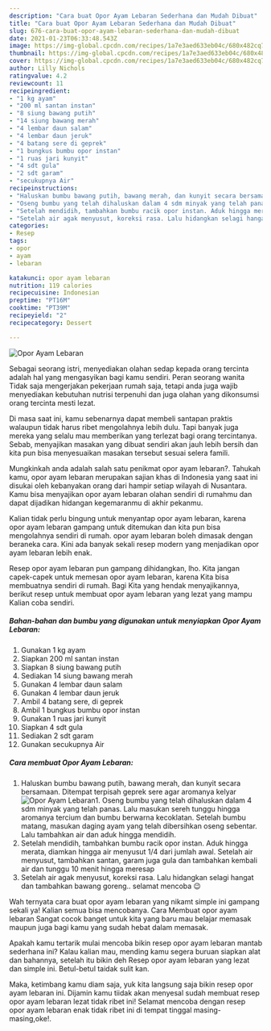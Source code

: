 ```yaml
---
description: "Cara buat Opor Ayam Lebaran Sederhana dan Mudah Dibuat"
title: "Cara buat Opor Ayam Lebaran Sederhana dan Mudah Dibuat"
slug: 676-cara-buat-opor-ayam-lebaran-sederhana-dan-mudah-dibuat
date: 2021-01-23T06:33:48.543Z
image: https://img-global.cpcdn.com/recipes/1a7e3aed633eb04c/680x482cq70/opor-ayam-lebaran-foto-resep-utama.jpg
thumbnail: https://img-global.cpcdn.com/recipes/1a7e3aed633eb04c/680x482cq70/opor-ayam-lebaran-foto-resep-utama.jpg
cover: https://img-global.cpcdn.com/recipes/1a7e3aed633eb04c/680x482cq70/opor-ayam-lebaran-foto-resep-utama.jpg
author: Lilly Nichols
ratingvalue: 4.2
reviewcount: 11
recipeingredient:
- "1 kg ayam"
- "200 ml santan instan"
- "8 siung bawang putih"
- "14 siung bawang merah"
- "4 lembar daun salam"
- "4 lembar daun jeruk"
- "4 batang sere di geprek"
- "1 bungkus bumbu opor instan"
- "1 ruas jari kunyit"
- "4 sdt gula"
- "2 sdt garam"
- "secukupnya Air"
recipeinstructions:
- "Haluskan bumbu bawang putih, bawang merah, dan kunyit secara bersamaan. Ditempat terpisah geprek sere agar aromanya kelyar"
- "Oseng bumbu yang telah dihaluskan dalam 4 sdm minyak yang telah panas. Lalu masukan sereh tunggu hingga aromanya tercium dan bumbu berwarna kecoklatan. Setelah bumbu matang, masukan daging ayam yang telah dibersihkan oseng sebentar. Lalu tambahkan air dan aduk hingga mendidih."
- "Setelah mendidih, tambahkan bumbu racik opor instan. Aduk hingga merata, diamkan hingga air menyusut 1/4 dari jumlah awal. Setelah air menyusut, tambahkan santan, garam juga gula dan tambahkan kembali air dan tunggu 10 menit hingga meresap"
- "Setelah air agak menyusut, koreksi rasa. Lalu hidangkan selagi hangat dan tambahkan bawang goreng.. selamat mencoba 😉"
categories:
- Resep
tags:
- opor
- ayam
- lebaran

katakunci: opor ayam lebaran 
nutrition: 119 calories
recipecuisine: Indonesian
preptime: "PT16M"
cooktime: "PT39M"
recipeyield: "2"
recipecategory: Dessert

---
```



![Opor Ayam Lebaran](https://img-global.cpcdn.com/recipes/1a7e3aed633eb04c/680x482cq70/opor-ayam-lebaran-foto-resep-utama.jpg)

Sebagai seorang istri, menyediakan olahan sedap kepada orang tercinta adalah hal yang mengasyikan bagi kamu sendiri. Peran seorang  wanita Tidak saja mengerjakan pekerjaan rumah saja, tetapi anda juga wajib menyediakan kebutuhan nutrisi terpenuhi dan juga olahan yang dikonsumsi orang tercinta mesti lezat.

Di masa  saat ini, kamu sebenarnya dapat membeli santapan praktis walaupun tidak harus ribet mengolahnya lebih dulu. Tapi banyak juga mereka yang selalu mau memberikan yang terlezat bagi orang tercintanya. Sebab, menyajikan masakan yang dibuat sendiri akan jauh lebih bersih dan kita pun bisa menyesuaikan masakan tersebut sesuai selera famili. 



Mungkinkah anda adalah salah satu penikmat opor ayam lebaran?. Tahukah kamu, opor ayam lebaran merupakan sajian khas di Indonesia yang saat ini disukai oleh kebanyakan orang dari hampir setiap wilayah di Nusantara. Kamu bisa menyajikan opor ayam lebaran olahan sendiri di rumahmu dan dapat dijadikan hidangan kegemaranmu di akhir pekanmu.

Kalian tidak perlu bingung untuk menyantap opor ayam lebaran, karena opor ayam lebaran gampang untuk ditemukan dan kita pun bisa mengolahnya sendiri di rumah. opor ayam lebaran boleh dimasak dengan beraneka cara. Kini ada banyak sekali resep modern yang menjadikan opor ayam lebaran lebih enak.

Resep opor ayam lebaran pun gampang dihidangkan, lho. Kita jangan capek-capek untuk memesan opor ayam lebaran, karena Kita bisa membuatnya sendiri di rumah. Bagi Kita yang hendak menyajikannya, berikut resep untuk membuat opor ayam lebaran yang lezat yang mampu Kalian coba sendiri.

<!--inarticleads1-->

##### Bahan-bahan dan bumbu yang digunakan untuk menyiapkan Opor Ayam Lebaran:

1. Gunakan 1 kg ayam
1. Siapkan 200 ml santan instan
1. Siapkan 8 siung bawang putih
1. Sediakan 14 siung bawang merah
1. Gunakan 4 lembar daun salam
1. Gunakan 4 lembar daun jeruk
1. Ambil 4 batang sere, di geprek
1. Ambil 1 bungkus bumbu opor instan
1. Gunakan 1 ruas jari kunyit
1. Siapkan 4 sdt gula
1. Sediakan 2 sdt garam
1. Gunakan secukupnya Air




<!--inarticleads2-->

##### Cara membuat Opor Ayam Lebaran:

1. Haluskan bumbu bawang putih, bawang merah, dan kunyit secara bersamaan. Ditempat terpisah geprek sere agar aromanya kelyar
<img src="https://img-global.cpcdn.com/steps/9f92b544874f77ed/160x128cq70/opor-ayam-lebaran-langkah-memasak-1-foto.jpg" alt="Opor Ayam Lebaran">1. Oseng bumbu yang telah dihaluskan dalam 4 sdm minyak yang telah panas. Lalu masukan sereh tunggu hingga aromanya tercium dan bumbu berwarna kecoklatan. Setelah bumbu matang, masukan daging ayam yang telah dibersihkan oseng sebentar. Lalu tambahkan air dan aduk hingga mendidih.
1. Setelah mendidih, tambahkan bumbu racik opor instan. Aduk hingga merata, diamkan hingga air menyusut 1/4 dari jumlah awal. Setelah air menyusut, tambahkan santan, garam juga gula dan tambahkan kembali air dan tunggu 10 menit hingga meresap
1. Setelah air agak menyusut, koreksi rasa. Lalu hidangkan selagi hangat dan tambahkan bawang goreng.. selamat mencoba 😉




Wah ternyata cara buat opor ayam lebaran yang nikamt simple ini gampang sekali ya! Kalian semua bisa mencobanya. Cara Membuat opor ayam lebaran Sangat cocok banget untuk kita yang baru mau belajar memasak maupun juga bagi kamu yang sudah hebat dalam memasak.

Apakah kamu tertarik mulai mencoba bikin resep opor ayam lebaran mantab sederhana ini? Kalau kalian mau, mending kamu segera buruan siapkan alat dan bahannya, setelah itu bikin deh Resep opor ayam lebaran yang lezat dan simple ini. Betul-betul taidak sulit kan. 

Maka, ketimbang kamu diam saja, yuk kita langsung saja bikin resep opor ayam lebaran ini. Dijamin kamu tiidak akan menyesal sudah membuat resep opor ayam lebaran lezat tidak ribet ini! Selamat mencoba dengan resep opor ayam lebaran enak tidak ribet ini di tempat tinggal masing-masing,oke!.

